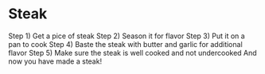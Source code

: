 # Steak
Step 1) Get a pice of steak
Step 2) Season it for flavor
Step 3) Put it on a pan to cook
Step 4) Baste the steak with butter and garlic for additional flavor
Step 5) Make sure the steak is well cooked and not undercooked
And now you have made a steak!
